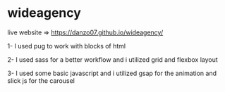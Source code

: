 # wideagency

live website => https://danzo07.github.io/wideagency/

1- I used pug to work with blocks of html

2- I used sass for a better workflow and i utilized grid and flexbox layout 

3- I used some basic javascript and i utilized gsap for the animation and slick js for the carousel

